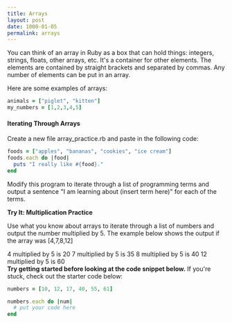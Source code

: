 ```yaml
---
title: Arrays
layout: post
date: 1000-01-05
permalink: arrays
---
```


You can think of an array in Ruby as a box that can hold things: integers, strings, floats, other arrays, etc. It's a container for other elements. The elements are contained by straight brackets and separated by commas. Any number of elements can be put in an array. 

Here are some examples of arrays: 

```ruby
animals = ["piglet", "kitten"]
my_numbers = [1,2,3,4,5]
```

<h4>Iterating Through Arrays</h4>

Create a new file <span class="command">array_practice.rb</span> and paste in the following code:

```ruby
foods = ["apples", "bananas", "cookies", "ice cream"]
foods.each do |food|
  puts "I really like #{food}."
end
```

Modify this program to iterate through a list of programming terms and output a sentence "I am learning about (insert term here)" for each of the terms. 

<div class="card cyan">
  <div class="card-content white-text">
    <span class="card-title black-text"><b>Try It: Multiplication Practice</b></span>
    <p>
      Use what you know about arrays to iterate through a list of numbers and output the number multiplied by 5. The example below shows the output if the array was [4,7,8,12]
      <br>
      <div class="output">
        4 multiplied by 5 is 20
        7 multiplied by 5 is 35
        8 multiplied by 5 is 40
        12 multiplied by 5 is 60
      </div>
      <b>Try getting started before looking at the code snippet below.</b> If you're stuck, check out the starter code below:
    </p>
  </div>
</div>

```ruby
numbers = [10, 12, 17, 40, 55, 61]

numbers.each do |num|
  # put your code here 
end
```
